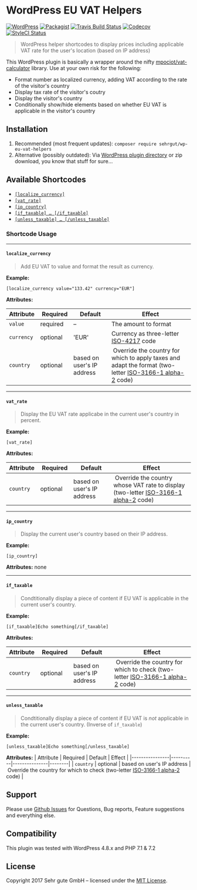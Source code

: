# WordPress EU VAT Helpers

[![WordPress](https://img.shields.io/wordpress/v/wp-eu-vat-helpers.svg?style=flat-square)](https://wordpress.org/plugins/wp-eu-vat-helpers) [![Packagist](https://img.shields.io/packagist/v/sehrgut/wp-eu-vat-helpers.svg?style=flat-square)](https://packagist.org/packages/sehrgut/wp-eu-vat-helpers) [![Travis Build Status](https://img.shields.io/travis/sehrgutesoftware/wp-eu-vat-helpers/master.svg?style=flat-square)](https://travis-ci.org/sehrgutesoftware/wp-eu-vat-helpers) [![Codecov](https://img.shields.io/codecov/c/github/sehrgutesoftware/wp-eu-vat-helpers.svg?style=flat-square)](https://codecov.io/gh/sehrgutesoftware/wp-eu-vat-helpers) [![StyleCI Status](https://styleci.io/repos/66555789/shield)](https://styleci.io/repos/66555789)

> WordPress helper shortcodes to display prices including applicable VAT rate for the user's location (based on IP address)

This WordPress plugin is basically a wrapper around the nifty [mpociot/vat-calculator](https://github.com/mpociot/vat-calculator) library. Use at your own risk for the following:

- Format number as localized currency, adding VAT according to the rate of the visitor's country
- Display tax rate of the visitor's coutry
- Display the visitor's country
- Conditionally show/hide elements based on whether EU VAT is applicable in the visitor's country


## Installation

1. Recommended (most frequent updates): `composer require sehrgut/wp-eu-vat-helpers`
2. Alternative (possibly outdated): Via [WordPress plugin directory](https://wordpress.org/plugins/wp-eu-vat-helpers/) or zip download, you know that stuff for sure…


## Available Shortcodes

- [`[localize_currency]`](#localize_currency)
- [`[vat_rate]`](#vat_rate)
- [`[ip_country]`](#ip_country)
- [`[if_taxable] … [/if_taxable]`](#if_taxable)
- [`[unless_taxable] … [/unless_taxable]`](#unless_taxable)

### Shortcode Usage

---

#### `localize_currency`

> Add EU VAT to value and format the result as currency.

**Example:**
```
[localize_currency value="133.42" currency="EUR"]
```

**Attributes:**

| Attribute      | Required | Default       | Effect |
|----------------|----------|---------------|--------|
| `value`        | required | –             | The amount to format |
| `currency`     | optional | 'EUR'         | Currency as three-letter [ISO-4217](https://en.wikipedia.org/wiki/ISO_4217) code |
| `country`      | optional | based on user's IP address | Override the country for which to apply taxes and adapt the format (two-letter [ISO-3166-1 alpha-2](https://en.wikipedia.org/wiki/ISO_3166-1_alpha-2) code) |

---

#### `vat_rate`

> Display the EU VAT rate applicabe in the current user's country in percent.

**Example:**
```
[vat_rate]
```

**Attributes:**

| Attribute      | Required | Default       | Effect |
|----------------|----------|---------------|--------|
| `country`      | optional | based on user's IP address | Override the country whose VAT rate to display (two-letter [ISO-3166-1 alpha-2](https://en.wikipedia.org/wiki/ISO_3166-1_alpha-2) code) |

---

#### `ip_country`

> Display the current user's country based on their IP address.

**Example:**
```
[ip_country]
```

**Attributes:** none

---

#### `if_taxable`

> Condtitionally display a piece of content if EU VAT is applicable in the current user's country.

**Example:**
```
[if_taxable]Echo something[/if_taxable]
```

**Attributes:**

| Attribute      | Required | Default       | Effect |
|----------------|----------|---------------|--------|
| `country`      | optional | based on user's IP address | Override the country for which to check (two-letter [ISO-3166-1 alpha-2](https://en.wikipedia.org/wiki/ISO_3166-1_alpha-2) code) |

---

#### `unless_taxable`

> Condtitionally display a piece of content if EU VAT is *not* applicable in the current user's country. (Inverse of `if_taxable`)

**Example:**
```
[unless_taxable]Echo something[/unless_taxable]
```

**Attributes:**
| Attribute      | Required | Default       | Effect |
|----------------|----------|---------------|--------|
| `country`      | optional | based on user's IP address | Override the country for which to check (two-letter [ISO-3166-1 alpha-2](https://en.wikipedia.org/wiki/ISO_3166-1_alpha-2) code) |

## Support

Please use [Github Issues](https://github.com/sehrgutesoftware/wp-eu-vat-helpers/issues) for Questions, Bug reports, Feature suggestions and everything else.

## Compatibility

This plugin was tested with WordPress 4.8.x and PHP 7.1 & 7.2


## License

Copyright 2017 Sehr gute GmbH – licensed under the [MIT License](LICENSE.md).
